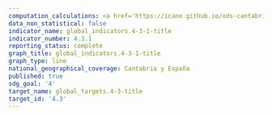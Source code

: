 ```yaml
---
computation_calculations: <a href='https://icane.github.io/ods-cantabria/assets/pdf/4.3.1.1.pdf' target='_blank'>Proporción de personas entre 18 y 64 años que han realizado actividades educativas en los últimos 12 meses</a><br><a href='https://icane.github.io/ods-cantabria/assets/pdf/4.3.1.2.pdf' target='_blank'>Proporción de personas entre 25 y 64 años que han realizado estudios o formación en las últimas cuatro semanas</a><br><a href='https://icane.github.io/ods-cantabria/assets/pdf/4.3.1.3.pdf' target='_blank'>Proporción de personas entre 15 y 24 años que han realizado estudios o formación en las últimas cuatro semanas</a><br><a href='https://icane.github.io/ods-cantabria/assets/pdf/4.3.1.4.pdf' target='_blank'>Proporción de personas entre 15 y 64 años que han realizado estudios o formación en las últimas cuatro semanas</a>
data_non_statistical: false
indicator_name: global_indicators.4-3-1-title
indicator_number: 4.3.1
reporting_status: complete
graph_title: global_indicators.4-3-1-title
graph_type: line
national_geographical_coverage: Cantabria y España
published: true
sdg_goal: '4'
target_name: global_targets.4-3-title
target_id: '4.3'
---
```

